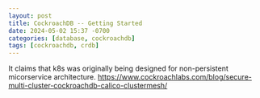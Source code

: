 ```yaml
---
layout: post
title: CockroachDB -- Getting Started
date: 2024-05-02 15:37 -0700
categories: [database, cockroachdb]
tags: [cockroachdb, crdb]
---
```


It claims that k8s was originally being designed for non-persistent
micorservice architecture.
<https://www.cockroachlabs.com/blog/secure-multi-cluster-cockroachdb-calico-clustermesh/>
